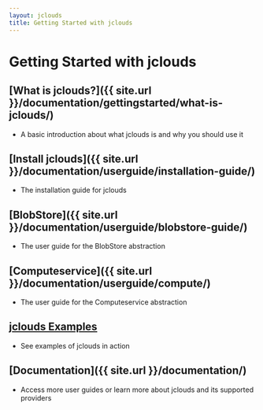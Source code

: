 ```yaml
---
layout: jclouds
title: Getting Started with jclouds
---
```


# Getting Started with jclouds

## [What is jclouds?]({{ site.url }}/documentation/gettingstarted/what-is-jclouds/)

* A basic introduction about what jclouds is and why you should use it

## [Install jclouds]({{ site.url }}/documentation/userguide/installation-guide/)

* The installation guide for jclouds

## [BlobStore]({{ site.url }}/documentation/userguide/blobstore-guide/)

* The user guide for the BlobStore abstraction

## [Computeservice]({{ site.url }}/documentation/userguide/compute/)

* The user guide for the Computeservice abstraction

## [jclouds Examples](https://github.com/jclouds/jclouds-examples)

* See examples of jclouds in action

## [Documentation]({{ site.url }}/documentation/)

* Access more user guides or learn more about jclouds and its supported providers

